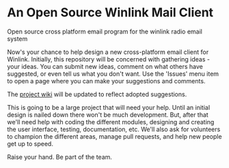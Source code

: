 # An Open Source Winlink Mail Client
Open source cross platform email program for the winlink radio email system

Now's your chance to help design a new cross-platform email client for Winlink. 
Initially, this repository will be concerned with gathering ideas - your ideas. 
You can submit new ideas, comment on what others have suggested, or even tell us what you don't want.
Use the 'Issues' menu item to open a page where you can make your suggestions and comments.

The [project wiki](https://github.com/ARSFI/winlink-mail-client/wiki) will be updated to reflect adopted suggestions.

This is going to be a large project that will need your help. Until an initial design is nailed down there won't be much development. But, after that we'll need help with coding the different modules, designing and creating the user interface, testing, documentation, etc. We'll also ask for volunteers to champion the different areas, manage pull requests, and help new people get up to speed. 

Raise your hand. Be part of the team.

